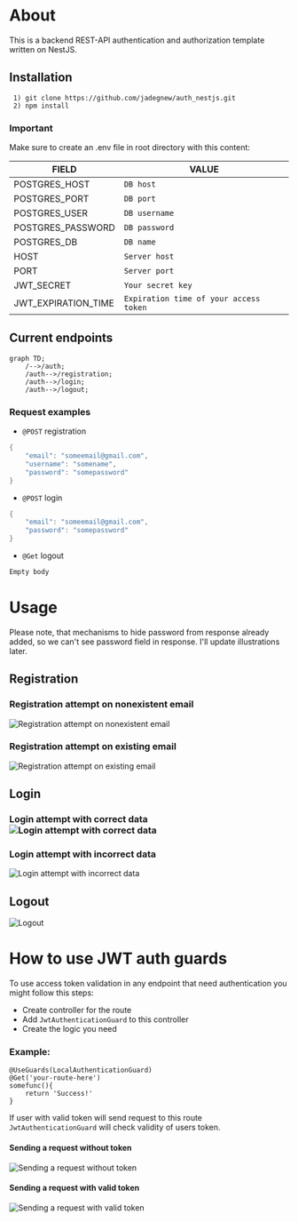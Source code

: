 # About

This is a backend REST-API authentication and authorization template written on NestJS.

## Installation
     1) git clone https://github.com/jadegnew/auth_nestjs.git
     2) npm install
### **Important**
Make sure to create an .env file in root directory with this content:  

|FIELD|VALUE|
|----------------|-------------------------------|
|POSTGRES_HOST|`DB host`|
|POSTGRES_PORT|`DB port`|
|POSTGRES_USER|`DB username`|
|POSTGRES_PASSWORD|`DB password`|
|POSTGRES_DB|`DB name`|
|HOST|`Server host`|
|PORT|`Server port`|
|JWT_SECRET|`Your secret key`|
|JWT_EXPIRATION_TIME|`Expiration time of your access token`|

## Current endpoints

```mermaid
graph TD;
    /-->/auth;
    /auth-->/registration;
    /auth-->/login;
    /auth-->/logout;
```
### Request examples

 - `@POST`  registration
```go
{ 
	"email": "someemail@gmail.com",
	"username": "somename",
	"password": "somepassword"
}
```

 - `@POST`  login
```go
{ 
	"email": "someemail@gmail.com",
	"password": "somepassword"
}
```

 - `@Get`  logout
 ```go
 Empty body
 ```
 
 # Usage
Please note, that mechanisms to hide password from response already added, so we can't see password field in response. I'll update illustrations later.
## Registration
### Registration  attempt on nonexistent email
![Registration  attempt on nonexistent email](https://lh3.googleusercontent.com/pw/AMWts8CKfvgssKiwwE8E-3_9EW5hScwzKoVkl6AVZe48aioesFR8qxRRuguOHgr2V_BtBtnVcm8j0Sw5j2uuG9cNW4GB4xqAnXiUICfUiRhWN7zJI3V9aVRiPx4pXH5sRwHnsysqgxtCVCao2-L2Zfiv5V8=w866-h644-no?authuser=0)
### Registration attempt on existing email
![Registration attempt on existing email](https://lh3.googleusercontent.com/pw/AMWts8B5PELX6EjUDEsTjfgiXyYwG6h5af6abCCSmsIULCW88uysp0ZDMgrdzolzE--gbs3TLGFeoN4hf8eVLHAXX2YR-eXfxoSxhme9JjFV_KituKsHe6BhGltLtOPM48-w0F3RmlZrak8GfJlA6O460bc=w863-h669-no?authuser=0)

## Login
### Login attempt with correct data![Login attempt with correct data](https://lh3.googleusercontent.com/pw/AMWts8C34yLelr7zrqqfKG-uoFzTDZpSoZkD1jr9dSxSn_DIxeyQ5DUKBrI4EX-OktzlOPoemj2KA9YiGNUaoGsPmyoozMLfAt6EDiLD0UbY3JjxcKXlwLNlgG55IChCW4k9gwebAgte7KvF5LbxvNy0ZMc=w861-h668-no?authuser=0)
### Login attempt with incorrect data
![Login attempt with incorrect data](https://lh3.googleusercontent.com/pw/AMWts8D4PAHaGDOW0oyGj9NswL4Fxox8SYY8BS6kkLw0hUOyfSfYnBtFfv3p9jfYaH_R5P_suVne2rbVjuRR8__NO7bAQ6yS3kvC-osRRgl5xFDOMUgav8QndllePKlYwFdTjb95zc21zVqFdV5R2_2h7uc=w863-h715-no?authuser=0)
## Logout
![Logout](https://lh3.googleusercontent.com/pw/AMWts8CORrvlrUQ1tQyWUlCGBrDU03gsXbdbQvZeVPhVPA8GNM2Z1gSTnJ9C03y8kdjy8JbIZJYOpCBpP7MRedwgYY9pD8OZ2wuolk1TJYh07QZSQycc43dLhr4PlDqKxPZd9LdT10VyCMyIHemodbwwnMc=w867-h669-no?authuser=0)

# How to use JWT auth guards
To use access token validation in any endpoint that need authentication you might follow this steps:

 - Create controller for the route
 - Add `JwtAuthenticationGuard` to this controller
 - Create the logic you need

### Example:
```
@UseGuards(LocalAuthenticationGuard)
@Get('your-route-here')
somefunc(){
	return 'Success!'
}
```
If user with valid token will send request to this route `JwtAuthenticationGuard` will check validity of users token.

#### Sending a request without token
![Sending a request without token](https://lh3.googleusercontent.com/pw/AMWts8Bed5sXj3jeMhkrdyxhH5AJJ9GQoWbVP4hs1C93YehezEaTiCGpJcgy79OMarzzRFbtZdRVVBovg3E6dTlJIZ_fhXmQBWTyYdmbduwemC5C2Ll9jHyQGjYuGdntyg-ndj1VXnk2pIahNO0BTdoRzxc=w862-h667-no?authuser=0)
#### Sending a request with valid token
![Sending a request with valid token](https://lh3.googleusercontent.com/pw/AMWts8A17RR0QMqaJtBvXfqoX82QD3-If0IHgm0OqkFkzTTV5YkN3sJq7qFqyEMwDkwxcUTakFqkOk9AxMCZGmLJinq5-q7WdEIncp3h4ulfzaT0F2lCV01vpnayccMpOOAqNqXJ_ziZWlVdu7kXvV4X5zY=w864-h641-no?authuser=0)
